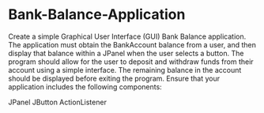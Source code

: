 # Bank-Balance-Application

Create a simple Graphical User Interface (GUI) Bank Balance application. The application must obtain the BankAccount balance from a user, and then display that balance within a JPanel when the user selects a button. The program should allow for the user to deposit and withdraw funds from their account using a simple interface. The remaining balance in the account should be displayed before exiting the program. Ensure that your application includes the following components:

JPanel
JButton
ActionListener
